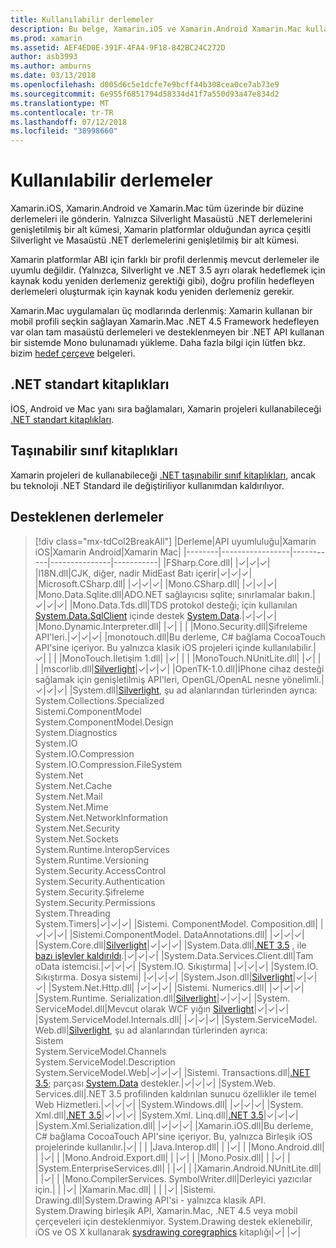 ```yaml
---
title: Kullanılabilir derlemeler
description: Bu belge, Xamarin.iOS ve Xamarin.Android Xamarin.Mac kullanılmaya derlemeleri listeler. Ayrıca .NET Standard kitaplıkları ve taşınabilir sınıf kitaplıkları hakkındaki belgelere bağlar.
ms.prod: xamarin
ms.assetid: AEF4ED0E-391F-4FA4-9F18-842BC24C272D
author: asb3993
ms.author: amburns
ms.date: 03/13/2018
ms.openlocfilehash: d005d6c5e1dcfe7e9bcff44b308cea0ce7ab73e9
ms.sourcegitcommit: 6e955f6851794d58334d41f7a550d93a47e834d2
ms.translationtype: MT
ms.contentlocale: tr-TR
ms.lasthandoff: 07/12/2018
ms.locfileid: "38998660"
---
```

# <a name="available-assemblies"></a>Kullanılabilir derlemeler

Xamarin.iOS, Xamarin.Android ve Xamarin.Mac tüm üzerinde bir düzine derlemeleri ile gönderin. Yalnızca Silverlight Masaüstü .NET derlemelerini genişletilmiş bir alt kümesi, Xamarin platformlar olduğundan ayrıca çeşitli Silverlight ve Masaüstü .NET derlemelerini genişletilmiş bir alt kümesi.

Xamarin platformlar ABI için farklı bir profil derlenmiş mevcut derlemeler ile uyumlu değildir. (Yalnızca, Silverlight ve .NET 3.5 ayrı olarak hedeflemek için kaynak kodu yeniden derlemeniz gerektiği gibi), doğru profilin hedefleyen derlemeleri oluşturmak için kaynak kodu yeniden derlemeniz gerekir.

Xamarin.Mac uygulamaları üç modlarında derlenmiş: Xamarin kullanan bir mobil profili seçkin sağlayan Xamarin.Mac .NET 4.5 Framework hedefleyen var olan tam masaüstü derlemeleri ve desteklenmeyen bir .NET API kullanan bir sistemde Mono bulunamadı yükleme. Daha fazla bilgi için lütfen bkz. bizim [hedef çerçeve](~/mac/platform/target-framework.md) belgeleri.


## <a name="net-standard-libraries"></a>.NET standart kitaplıkları

İOS, Android ve Mac yanı sıra bağlamaları, Xamarin projeleri kullanabileceği [.NET standart kitaplıkları](~/cross-platform/app-fundamentals/net-standard.md).

## <a name="portable-class-libraries"></a>Taşınabilir sınıf kitaplıkları
 
Xamarin projeleri de kullanabileceği [.NET taşınabilir sınıf kitaplıkları](~/cross-platform/app-fundamentals/pcl.md), ancak bu teknoloji .NET Standard ile değiştiriliyor kullanımdan kaldırılıyor.

## <a name="supported-assemblies"></a>Desteklenen derlemeler

> [!div class="mx-tdCol2BreakAll"]
> |Derleme|API uyumluluğu|Xamarin iOS|Xamarin Android|Xamarin Mac|
> |--------|-----------------|-----------|---------------|-----------|
> |FSharp.Core.dll| |✓|✓|✓|
> |l18N.dll|CJK, diğer, nadir MidEast Batı içerir|✓|✓|✓|
> |Microsoft.CSharp.dll| |✓|✓|✓|
> |Mono.CSharp.dll| |✓|✓|✓|
> |Mono.Data.Sqlite.dll|ADO.NET sağlayıcısı sqlite; sınırlamalar bakın.|✓|✓|✓|
> |Mono.Data.Tds.dll|TDS protokol desteği; için kullanılan [System.Data.SqlClient](xref:System.Data.SqlClient) içinde destek [System.Data](xref:System.Data).|✓|✓|✓|
> |Mono.Dynamic. &#8203;Interpreter.dll| |✓| | |
> |Mono.Security.dll|Şifreleme API'leri.|✓|✓|✓|
> |monotouch.dll|Bu derleme, C# bağlama CocoaTouch API'sine içeriyor. Bu yalnızca klasik iOS projeleri içinde kullanılabilir.|✓| | |
> |MonoTouch. &#8203;İletişim 1.dll| |✓| | |
> |MonoTouch.&#8203;NUnitLite.dll| |✓| | |
> |mscorlib.dll|[Silverlight](https://msdn.microsoft.com/library/cc838194(VS.95).aspx)|✓|✓|✓|
> |OpenTK-1.0.dll|İPhone cihaz desteği sağlamak için genişletilmiş API'leri, OpenGL/OpenAL nesne yönelimli.|✓|✓|✓|
> |System.dll|[Silverlight](https://msdn.microsoft.com/library/cc838194(VS.95).aspx), şu ad alanlarından türlerinden ayrıca:<br />System.Collections.Specialized<br />Sistemi. &#8203;ComponentModel<br />System.ComponentModel.Design<br />System.Diagnostics<br />System.IO<br />System.IO.Compression<br />System.IO.Compression.FileSystem<br />System.Net<br />System.Net.Cache<br />System.Net.Mail<br />System.Net.Mime<br />System.Net.&#8203;NetworkInformation<br />System.Net.Security<br />System.Net.Sockets<br />System.Runtime. &#8203;InteropServices<br />System.Runtime.Versioning<br />System.Security. &#8203;AccessControl<br />System.Security.Authentication<br />System.Security. &#8203;Şifreleme<br />System.Security.Permissions<br />System.Threading<br />System.Timers|✓|✓|✓|
> |Sistemi. &#8203;ComponentModel. &#8203;Composition.dll| |✓|✓|✓|
> |Sistemi. &#8203;ComponentModel. &#8203;DataAnnotations.dll| |✓|✓|✓|
> |System.Core.dll|[Silverlight](https://msdn.microsoft.com/library/cc838194(VS.95).aspx)|✓|✓|✓|
> |System.Data.dll|[.NET 3.5](http://msdn.microsoft.com/library/ms229335.aspx) , ile [bazı işlevler kaldırıldı](~/ios/data-cloud/system.data.md).|✓|✓|✓|
> |System.Data.&#8203;Services.&#8203;Client.dll|Tam oData istemcisi.|✓|✓|✓|
> |System.IO. &#8203;Sıkıştırma| |✓|✓|✓|
> |System.IO. &#8203;Sıkıştırma. &#8203;Dosya sistemi| |✓|✓|✓|
> |System.Json.dll|[Silverlight](http://msdn.microsoft.com/library/cc838194(VS.95).aspx)|✓|✓|✓|
> |System.Net.&#8203;Http.dll| |✓|✓|✓|
> |Sistemi. &#8203;Numerics.dll| |✓|✓|✓|
> |System.Runtime. &#8203;Serialization.dll|[Silverlight](http://msdn.microsoft.com/library/cc838194(VS.95).aspx)|✓|✓|✓|
> |System.&#8203;ServiceModel.dll|Mevcut olarak WCF yığın [Silverlight](http://msdn.microsoft.com/library/cc838194(VS.95).aspx)|✓|✓|✓|
> |System.&#8203;ServiceModel.&#8203;Internals.dll| |✓|✓|✓|
> |System.&#8203;ServiceModel.&#8203;Web.dll|[Silverlight](http://msdn.microsoft.com/library/cc838194(VS.95).aspx), şu ad alanlarından türlerinden ayrıca: <br />Sistem<br />System.ServiceModel.Channels<br />System.ServiceModel.Description<br />System.ServiceModel.Web|✓|✓|✓|
> |Sistemi. &#8203;Transactions.dll|[.NET 3.5](http://msdn.microsoft.com/library/ms229335.aspx); parçası [System.Data](~/ios/data-cloud/system.data.md) destekler.|✓|✓|✓|
> |System.Web.&#8203;Services.dll|.NET 3.5 profilinden kaldırılan sunucu özellikler ile temel Web Hizmetleri.|✓|✓|✓|
> |System.&#8203;Windows.dll| |✓|✓|✓|
> |System.&#8203;Xml.dll|[.NET 3.5](http://msdn.microsoft.com/library/ms229335.aspx)|✓|✓|✓|
> |System.Xml. &#8203;Linq.dll|[.NET 3.5](http://msdn.microsoft.com/library/ms229335.aspx)|✓|✓|✓|
> |System.Xml.Serialization.dll| |✓|✓|✓|
> |Xamarin.iOS.dll|Bu derleme, C# bağlama CocoaTouch API'sine içeriyor. Bu, yalnızca Birleşik iOS projelerinde kullanılır.|✓| | |
> |Java.Interop.dll| | |✓| |
> |Mono.Android.dll| | |✓| |
> |Mono.Android. &#8203;Export.dll| | |✓| |
> |Mono.Posix.dll| | |✓| |
> |System.&#8203;EnterpriseServices.dll| | |✓| |
> |Xamarin.Android.&#8203;NUnitLite.dll| | |✓| |
> |Mono.CompilerServices. &#8203;SymbolWriter.dll|Derleyici yazıcılar için.| | |✓|
> |Xamarin.Mac.dll| | | |✓|
> |Sistemi. &#8203;Drawing.dll|System.Drawing API'si - yalnızca klasik API. System.Drawing birleşik API, Xamarin.Mac, .NET 4.5 veya mobil çerçeveleri için desteklenmiyor. System.Drawing destek eklenebilir, iOS ve OS X kullanarak [sysdrawing coregraphics](https://github.com/mono/sysdrawing-coregraphics) kitaplığı|✓| |✓|
